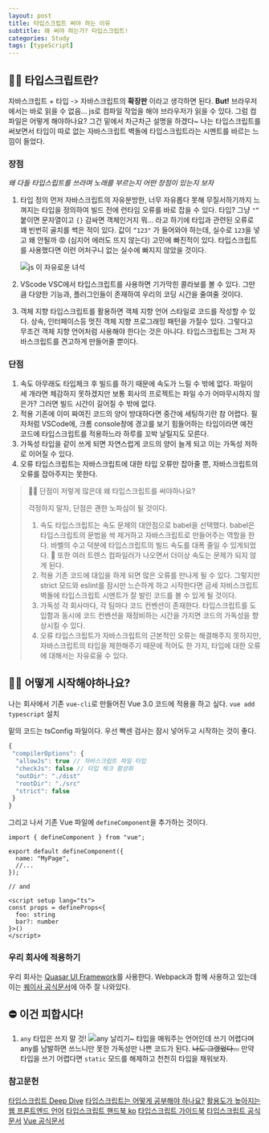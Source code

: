 ```yaml
---
layout: post
title: 타입스크립트 써야 하는 이유
subtitle: 왜 써야 하는가? 타입스크립트!
categories: Study
tags: [typeScript]
---
```


## 🤷‍♀️ 타입스크립트란?

자바스크립트 + 타입 -> 자바스크립트의 **확장판** 이라고 생각하면 된다.
**But!** 브라우저에서는 바로 읽을 수 없음… js로 컴파일 작업을 해야 브라우저가 읽을 수 있다.
그럼 컴파일은 어떻게 해야하나요? 그건 밑에서 차근차근 설명을 하겠다~
나는 타입스크립트를 써보면서 타입이 따로 없는 자바스크립트 벽돌에 타입스크립트라는 시멘트를 바르는 느낌이 들었다.

### 장점

_왜 다들 타입스립트를 쓰라며 노래를 부르는지 어떤 장점이 있는지 보자_

1. 타입 정의
   먼저 자바스크립트의 자유분방한, 너무 자유롭다 못해 무질서하기까지 느껴지는 타입을 정의하여 빌드 전에 런타임 오류를 바로 잡을 수 있다.
   타입? 그냥 `"“` 붙이면 문자열이고 `{}` 감싸면 객체인거지 뭐... 라고 하기에 타입과 관련된 오류로 꽤 빈번히 골치를 썩은 적이 있다.
   값이 `“123"` 가 들어와야 하는데, 실수로 `123`을 넣고 왜 안될까 😡 (심지어 에러도 뜨지 않는다) 고민에 빠진적이 있다. 타입스크립트를 사용했다면 이런 어처구니 없는 실수에 빠지지 않았을 것이다.

   ![js 이 자유로운 녀석](/images/posts/js-error.png)

1. VScode
   VSC에서 타입스크립트를 사용하면 기가막힌 콜라보를 볼 수 있다. 그만큼 다양한 기능과, 플러그인들이 존재하여 우리의 코딩 시간을 줄여줄 것이다.
1. 객체 지향
   타입스크립트를 활용하면 객체 지향 언어 스타일로 코드를 작성할 수 있다. 상속, 인터페이스등 멋진 객체 지향 프로그래밍 패턴을 가질수 있다. 그렇다고 무조건 객체 지향 언어처럼 사용해야 한다는 것은 아니다. 타입스크립트는 그저 자바스크립트를 견고하게 만들어줄 뿐이다.

### 단점

1. 속도
   아무래도 타입체크 후 빌드를 하기 때문에 속도가 느릴 수 밖에 없다. 파일이 세 개라면 체감하지 못하겠지만 보통 회사의 프로젝트는 파일 수가 어마무시하지 않은가? 그러면 빌드 시간이 길어질 수 밖에 없다.
1. 적용
   기존에 이미 짜여진 코드의 양이 방대하다면 중간에 세팅하기란 참 어렵다. 필자처럼 VSCode에, 크롬 console창에 경고를 보기 힘들어하는 타입이라면 예전 코드에 타입스크립트를 적용하느라 하루를 꼬박 날릴지도 모른다.
1. 가독성
   타입을 같이 쓰게 되면 자연스럽게 코드의 양이 늘게 되고 이는 가독성 저하로 이어질 수 있다.
1. 오류
   타입스크립트는 자바스크립트에 대한 타입 오류만 잡아줄 뿐, 자바스크립트의 오류를 잡아주지는 못한다.

> 🙋‍♀️ 단점이 저렇게 많은데 왜 타입스크립트를 써야하나요?
>
> 걱정하지 말자, 단점은 괜한 노파심이 될 것이다.
>
> 1. 속도
>    타입스크립트는 속도 문제의 대안점으로 babel을 선택했다. babel은 타입스크립트의 문법을 싹 제거하고 자바스크립트로 만들어주는 역할을 한다. 바벨의 수고 덕분에 타입스크립트의 빌드 속도를 대폭 줄일 수 있게되었다. 👏 또한 여러 트렌스 컴파일러가 나오면서 더이상 속도는 문제가 되지 않게 된다.
> 1. 적용
>    기존 코드에 대입을 하게 되면 많은 오류를 만나게 될 수 있다. 그렇지만 strict 모드와 eslint를 잠시만 느슨하게 하고 시작한다면 금세 자비스크립트 벽돌에 타입스크립트 시멘트가 잘 발린 코드를 볼 수 있게 될 것이다.
> 1. 가독성
>    각 회사마다, 각 팀마다 코드 컨벤션이 존재한다. 타입스크립트를 도입함과 동시에 코드 컨벤션을 재정비하는 시간을 가지면 코드의 가독성을 향상시킬 수 있다.
> 1. 오류
>    타입스크립트가 자바스크립트의 근본적인 오류는 해결해주지 못하지만, 자바스크립트의 타입을 제한해주기 때문에 적어도 한 가지, 타입에 대한 오류에 대해서는 자유로울 수 있다.

## 🏃‍♀️ 어떻게 시작해야하나요?

나는 회사에서 기존 `vue-cli`로 만들어진 Vue 3.0 코드에 적용을 하고 싶다.
`vue add typescript` 설치

밑의 코드는 tsConfig 파일이다. 우선 빡센 검사는 잠시 넣어두고 시작하는 것이 좋다.

```ts
{
 "compilerOptions": {
  "allowJs": true // 자바스크립트 파일 타입
  "checkJs": false // 타입 체크 활성화
  "outDir": "./dist"
  "rootDir": "./src"
  "strict": false
 }
}
```

그리고 나서 기존 Vue 파일에 `defineComponent`을 추가하는 것이다.

```
import { defineComponent } from "vue";

export default defineComponent({
  name: "MyPage",
  //...
});

// and

<script setup lang="ts">
const props = defineProps<{
  foo: string
  bar?: number
}>()
</script>
```

### 우리 회사에 적용하기

우리 회사는 [Quasar UI Framework](https://quasar.dev/)를 사용한다. 
Webpack과 함께 사용하고 있는데 이는 [퀘이사 공식문서](https://quasar.dev/quasar-cli-webpack/supporting-ts#introduction)에 아주 잘 나와있다.

## ⛔ 이건 피합시다!

1. `any` 타입은 쓰지 말 것!
   ![any 날리기~](/images/posts/ts-any.png)
   타입을 매워주는 언어인데 쓰기 어렵다며 any를 남발하면 쓰느니만 못한 가독성만 나쁜 코드가 된다. ~~나도 그랬었다...~~
   만약 타입을 쓰기 어렵다면 `static` 모드를 해제하고 천천히 타입을 채워보자.


### 참고문헌

[타입스크립트 Deep Dive](https://radlohead.gitbook.io/typescript-deep-dive/)
[타입스크립트는 어떻게 공부해야 하나요?](https://yozm.wishket.com/magazine/detail/1376/)
[활용도가 높아지는 웹 프론트엔드 언어](https://www.samsungsds.com/kr/insights/typescript.html)
[타입스크립트 핸드북 ko](https://typescript-kr.github.io/)
[타입스크립트 가이드북](https://yamoo9.gitbook.io/typescript/)
[타입스크립트 공식문서](https://www.typescriptlang.org/)
[Vue 공식문서](https://vuejs.org/guide/typescript/composition-api.html#typescript-with-composition-api)
